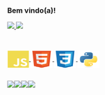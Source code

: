### Bem vindo(a)! 

<div style="display: inline_block;">
  <a href="https://github.com/victrralvss">
  <img  height="160em" src="https://github-readme-stats.vercel.app/api?username=victrralvss&show_icons=true&theme=codeSTACKr&icon_color=faea5d&border_color=f0794e">
  <img  height="160em" src="https://github-readme-stats.vercel.app/api/top-langs/?username=victrralvss&layout=compact&theme=codeSTACKr&icon_color=faea5d&text_bold=false&border_color=f0794e">
</div>
    
 ##
  
<div style="display: inline_block"><br>
  <img align="center" alt="Js" height="40" width="50" src="https://raw.githubusercontent.com/devicons/devicon/master/icons/javascript/javascript-plain.svg">
  <img align="center" alt="RHTML" height="40" width="50" src="https://raw.githubusercontent.com/devicons/devicon/master/icons/html5/html5-original.svg">
  <img align="center" alt="CSS" height="40" width="50" src="https://raw.githubusercontent.com/devicons/devicon/master/icons/css3/css3-original.svg">
  <img align="center" alt="Python" height="40" width="50" src="https://raw.githubusercontent.com/devicons/devicon/master/icons/python/python-original.svg">
</div>
  
 ##
 
<div style="display: flex;">
  <a href="https://www.linkedin.com/in/victrralvss/" target="_blank"><img src="https://img.shields.io/badge/LinkedIn-0077B5?style=for-the-badge&logo=linkedin&logoColor=white"></a>
    <a href="https://leetcode.com/victrralvss/" target="_blank"><img src="https://img.shields.io/badge/-LeetCode-FFA116?style=for-the-badge&logo=LeetCode&logoColor=black"></a>
    <a href="mailto:victoralvssalcantara@gmail.com" target="_blank"><img src="https://img.shields.io/badge/Gmail-D14836?style=for-the-badge&logo=gmail&logoColor=white"></a>
    <a href="https://www.instagram.com/victrralvss/" target="_blank"><img src="https://img.shields.io/badge/Instagram-E4405F?style=for-the-badge&logo=instagram&logoColor=white"></a>
</div>

  
  
